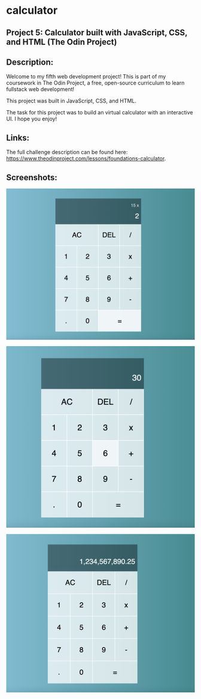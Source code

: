 # calculator
## Project 5: Calculator built with JavaScript, CSS, and HTML (The Odin Project)

## Description: 
Welcome to my fifth web development project! This is part of my coursework in The Odin Project, a free, open-source curriculum to learn fullstack web development! 

This project was built in JavaScript, CSS, and HTML. 

The task for this project was to build an virtual calculator with an interactive UI. I hope you enjoy! 

## Links:
The full challenge description can be found here: https://www.theodinproject.com/lessons/foundations-calculator. 

## Screenshots:
![Two Operands](calculator-images/operands-image.png)

![Output](calculator-images/output-image.png)

![Commas And Decimal Place](calculator-images/commas-image.png)

